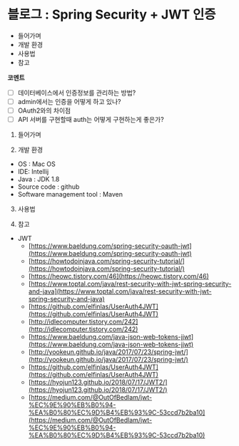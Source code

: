 # 블로그 : Spring Security + JWT 인증
* 들어가며
* 개발 환경
* 사용법
* 참고

**코멘트**
- [ ] 데이터베이스에서 인증정보를 관리하는 방법?
- [ ] admin에서는 인증을 어떻게 하고 있나?
- [ ] OAuth2와의 차이점
- [ ] API 서버를 구현할때 auth는 어떻게 구현하는게 좋은가?

1. 들어가며

2. 개발 환경

* OS : Mac OS
* IDE: Intellij
* Java : JDK 1.8
* Source code : github
* Software management tool : Maven

3. 사용법

4. 참고

* JWT
	* [https://www.baeldung.com/spring-security-oauth-jwt](https://www.baeldung.com/spring-security-oauth-jwt)
	* [https://howtodoinjava.com/spring-security-tutorial/](https://howtodoinjava.com/spring-security-tutorial/)
	* [https://heowc.tistory.com/46](https://heowc.tistory.com/46)
	* [https://www.toptal.com/java/rest-security-with-jwt-spring-security-and-java](https://www.toptal.com/java/rest-security-with-jwt-spring-security-and-java)
	* [https://github.com/elfinlas/UserAuth4JWT](https://github.com/elfinlas/UserAuth4JWT)
	* [http://idlecomputer.tistory.com/242](http://idlecomputer.tistory.com/242)
	* [https://www.baeldung.com/java-json-web-tokens-jjwt](https://www.baeldung.com/java-json-web-tokens-jjwt)
	* [http://yookeun.github.io/java/2017/07/23/spring-jwt/](http://yookeun.github.io/java/2017/07/23/spring-jwt/)
	* [https://github.com/elfinlas/UserAuth4JWT](https://github.com/elfinlas/UserAuth4JWT)
	* [https://hyojun123.github.io/2018/07/17/JWT2/](https://hyojun123.github.io/2018/07/17/JWT2/)
	* [https://medium.com/@OutOfBedlam/jwt-%EC%9E%90%EB%B0%94-%EA%B0%80%EC%9D%B4%EB%93%9C-53ccd7b2ba10](https://medium.com/@OutOfBedlam/jwt-%EC%9E%90%EB%B0%94-%EA%B0%80%EC%9D%B4%EB%93%9C-53ccd7b2ba10)